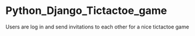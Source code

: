 # Python_Django_Tictactoe_game
Users are log in and send invitations to each other for a nice tictactoe game
